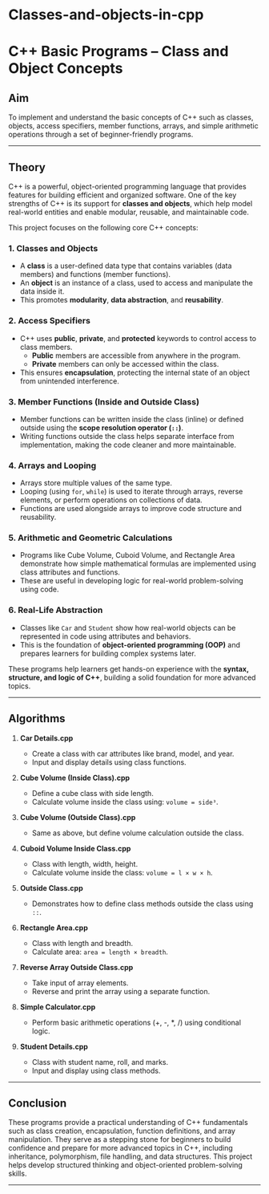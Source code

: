 # Classes-and-objects-in-cpp

# C++ Basic Programs – Class and Object Concepts

## Aim
To implement and understand the basic concepts of C++ such as classes, objects, access specifiers, member functions, arrays, and simple arithmetic operations through a set of beginner-friendly programs.

---

## Theory
C++ is a powerful, object-oriented programming language that provides features for building efficient and organized software. One of the key strengths of C++ is its support for **classes and objects**, which help model real-world entities and enable modular, reusable, and maintainable code.

This project focuses on the following core C++ concepts:

### 1. Classes and Objects
- A **class** is a user-defined data type that contains variables (data members) and functions (member functions).
- An **object** is an instance of a class, used to access and manipulate the data inside it.
- This promotes **modularity**, **data abstraction**, and **reusability**.

### 2. Access Specifiers
- C++ uses **public**, **private**, and **protected** keywords to control access to class members.
  - **Public** members are accessible from anywhere in the program.
  - **Private** members can only be accessed within the class.
- This ensures **encapsulation**, protecting the internal state of an object from unintended interference.

### 3. Member Functions (Inside and Outside Class)
- Member functions can be written inside the class (inline) or defined outside using the **scope resolution operator (`::`)**.
- Writing functions outside the class helps separate interface from implementation, making the code cleaner and more maintainable.

### 4. Arrays and Looping
- Arrays store multiple values of the same type.
- Looping (using `for`, `while`) is used to iterate through arrays, reverse elements, or perform operations on collections of data.
- Functions are used alongside arrays to improve code structure and reusability.

### 5. Arithmetic and Geometric Calculations
- Programs like Cube Volume, Cuboid Volume, and Rectangle Area demonstrate how simple mathematical formulas are implemented using class attributes and functions.
- These are useful in developing logic for real-world problem-solving using code.

### 6. Real-Life Abstraction
- Classes like `Car` and `Student` show how real-world objects can be represented in code using attributes and behaviors.
- This is the foundation of **object-oriented programming (OOP)** and prepares learners for building complex systems later.

These programs help learners get hands-on experience with the **syntax, structure, and logic of C++**, building a solid foundation for more advanced topics.

---

## Algorithms

1. **Car Details.cpp**
   - Create a class with car attributes like brand, model, and year.
   - Input and display details using class functions.

2. **Cube Volume (Inside Class).cpp**
   - Define a cube class with side length.
   - Calculate volume inside the class using: `volume = side³`.

3. **Cube Volume (Outside Class).cpp**
   - Same as above, but define volume calculation outside the class.

4. **Cuboid Volume Inside Class.cpp**
   - Class with length, width, height.
   - Calculate volume inside the class: `volume = l × w × h`.

5. **Outside Class.cpp**
   - Demonstrates how to define class methods outside the class using `::`.

6. **Rectangle Area.cpp**
   - Class with length and breadth.
   - Calculate area: `area = length × breadth`.

7. **Reverse Array Outside Class.cpp**
   - Take input of array elements.
   - Reverse and print the array using a separate function.

8. **Simple Calculator.cpp**
   - Perform basic arithmetic operations (+, -, *, /) using conditional logic.

9. **Student Details.cpp**
   - Class with student name, roll, and marks.
   - Input and display using class methods.

---

## Conclusion
These programs provide a practical understanding of C++ fundamentals such as class creation, encapsulation, function definitions, and array manipulation. They serve as a stepping stone for beginners to build confidence and prepare for more advanced topics in C++, including inheritance, polymorphism, file handling, and data structures. This project helps develop structured thinking and object-oriented problem-solving skills.

---
